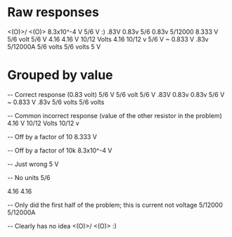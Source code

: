 # Raw responses

<(O)>/ \<(O)> 
8.3x10^-4 V 
5/6 V 
:) 
.83V 
0.83v 
5/6 
0.83v 
5/12000 
8.333 V 
5/6 volt 
5/6 V 
4.16
4.16 V 
10/12 Volts 
4.16
10/12 v 
5/6 V ~ 0.833 V 
.83v 
5/12000A 
5/6 volts 
5/6 volts 
5 V 

# Grouped by value
-- Correct response (0.83 volt)
5/6 V 
5/6 volt 
5/6 V 
.83V 
0.83v 
0.83v 
5/6 V ~ 0.833 V 
.83v 
5/6 volts 
5/6 volts 

-- Common incorrect response (value of the other resistor in the problem)
4.16 V 
10/12 Volts 
10/12 v 

-- Off by a factor of 10
8.333 V 

-- Off by a factor of 10k
8.3x10^-4 V 

-- Just wrong
5 V 

-- No units
5/6 

4.16
4.16

-- Only did the first half of the problem; this is current not voltage
5/12000 
5/12000A 

-- Clearly has no idea
<(O)>/ \<(O)> 
:) 


